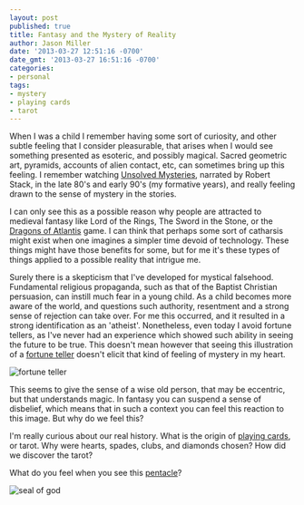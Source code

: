 ```yaml
---
layout: post
published: true
title: Fantasy and the Mystery of Reality
author: Jason Miller
date: '2013-03-27 12:51:16 -0700'
date_gmt: '2013-03-27 16:51:16 -0700'
categories:
- personal
tags:
- mystery
- playing cards
- tarot
---
```


When I was a child I remember having some sort of curiosity, and other subtle
feeling that I consider pleasurable, that arises when I would see something
presented as esoteric, and possibly magical. Sacred geometric art, pyramids,
accounts of alien contact, etc, can sometimes bring up this feeling. I remember
watching [Unsolved Mysteries](http://en.wikipedia.org/wiki/Unsolved_Mysteries),
narrated by Robert Stack, in the late 80's and early 90's (my formative years),
and really feeling drawn to the sense of mystery in the stories.

I can only see this as a possible reason why people are attracted to medieval
fantasy like Lord of the Rings, The Sword in the Stone, or the [Dragons of
Atlantis](https://www.kabam.com/games/dragons-of-atlantis) game. I can think
that perhaps some sort of catharsis might exist when one imagines a simpler time
devoid of technology. These things might have those benefits for some, but for
me it's these types of things applied to a possible reality that intrigue me.

Surely there is a skepticism that I've developed for mystical falsehood.
Fundamental religious propaganda, such as that of the Baptist Christian
persuasion, can instill much fear in a young child. As a child becomes more
aware of the world, and questions such authority, resentment and a strong sense
of rejection can take over. For me this occurred, and it resulted in a strong
identification as an 'atheist'. Nonetheless, even today I avoid fortune tellers,
as I've never had an experience which showed such ability in seeing the future
to be true. This doesn't mean however that seeing this illustration of a
[fortune teller](http://zelda.wikia.com/wiki/Fortune_Teller) doesn't elicit that
kind of feeling of mystery in my heart.

![fortune teller]({{site.assets.url_prefix}}/images/posts/fortune-teller.png
"fortune teller")

This seems to give the sense of a wise old person, that may be eccentric, but
that understands magic. In fantasy you can suspend a sense of disbelief, which
means that in such a context you can feel this reaction to this image. But why
do we feel this?

I'm really curious about our real history. What is the origin of [playing
cards](http://en.wikipedia.org/wiki/Playing_card), or tarot. Why were hearts,
spades, clubs, and diamonds chosen? How did we discover the tarot?

What do you feel when you see this [pentacle](http://en.wikipedia.org/wiki/Pentacle)?

![seal of god]({{site.assets.url_prefix}}/images/posts/2013-03-27/john-dees-seal-of-god.jpg "John Dee's Seal of God")
